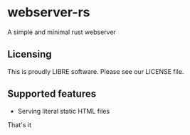 # webserver-rs
A simple and minimal rust webserver

## Licensing
This is proudly LIBRE software. Please see our LICENSE file.

## Supported features
- Serving literal static HTML files

That's it
